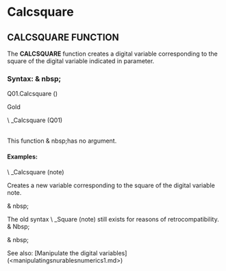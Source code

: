 # Calcsquare

## CALCSQUARE FUNCTION

The **CALCSQUARE** function creates a digital variable corresponding to the square of the digital variable indicated in parameter.

### Syntax: & nbsp;

Q01.Calcsquare ()

Gold

\ _Calcsquare (Q01)

\
This function & nbsp;has no argument.

#### Examples:

\ _Calcsquare (note)

Creates a new variable corresponding to the square of the digital variable note.

& nbsp;

The old syntax \ _Square (note) still exists for reasons of retrocompatibility. & Nbsp;

& nbsp;

See also: [Manipulate the digital variables] (<manipulatingsnurablesnumerics1.md>)